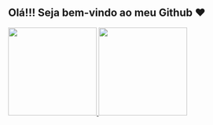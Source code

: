 ## Olá!!! Seja bem-vindo ao meu Github ❤

 <div>
  <a href="https://github.com/GabrielaSinastre">
  <img height="180em" src="https://github-readme-stats.vercel.app/api?username=GabrielaSinastre&show_icons=true&theme=dracula&include_all_commits=true&count_private=true"/>
  <img height="180em" src="https://github-readme-stats.vercel.app/api/top-langs/?username=GabrielaSinastre&layout=compact&langs_count=7&theme=dracula"/>
</div>
